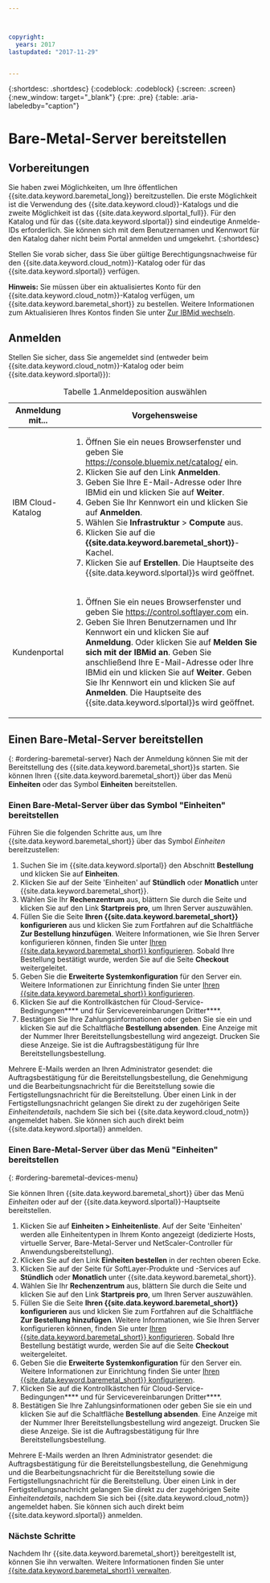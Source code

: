 ```yaml
---



copyright:
  years: 2017
lastupdated: "2017-11-29"


---
```


{:shortdesc: .shortdesc}
{:codeblock: .codeblock}
{:screen: .screen}
{:new_window: target="_blank"}
{:pre: .pre}
{:table: .aria-labeledby="caption"}

# Bare-Metal-Server bereitstellen

## Vorbereitungen
Sie haben zwei Möglichkeiten, um Ihre öffentlichen {{site.data.keyword.baremetal_long}} bereitzustellen. Die erste Möglichkeit ist die Verwendung des {{site.data.keyword.cloud}}-Katalogs und die zweite Möglichkeit ist das {{site.data.keyword.slportal_full}}. Für den Katalog und für das {{site.data.keyword.slportal}} sind eindeutige Anmelde-IDs erforderlich. Sie können sich mit dem Benutzernamen und Kennwort für den Katalog daher nicht beim Portal anmelden und umgekehrt.
{:shortdesc}

Stellen Sie vorab sicher, dass Sie über gültige Berechtigungsnachweise für den {{site.data.keyword.cloud_notm}}-Katalog oder für das {{site.data.keyword.slportal}} verfügen. 
  
**Hinweis:** Sie müssen über ein aktualisiertes Konto für den {{site.data.keyword.cloud_notm}}-Katalog verfügen, um {{site.data.keyword.baremetal_short}} zu bestellen. Weitere Informationen zum Aktualisieren Ihres Kontos finden Sie unter [Zur IBMid wechseln](https://console.ng.bluemix.net/docs/admin/softlayerlink.html).
  
## Anmelden 
Stellen Sie sicher, dass Sie angemeldet sind (entweder beim {{site.data.keyword.cloud_notm}}-Katalog oder beim {{site.data.keyword.slportal}}): 

  <table>
   <CAPTION>Tabelle 1.Anmeldeposition auswählen</CAPTION>
   <THEAD>
   <TR>
   <th>Anmeldung mit...</th>
   <th>Vorgehensweise</th>
   </TR>
   </THEAD>
   <TBODY>
   <tr>
   <td>IBM Cloud-Katalog</td>
   <td>
   <ol>
   <li>Öffnen Sie ein neues Browserfenster und geben Sie <a href="https://console.bluemix.net/catalog/">https://console.bluemix.net/catalog/</a> ein.</li>
   <li>Klicken Sie auf den Link <b>Anmelden</b>. </li>
   <li>Geben Sie Ihre E-Mail-Adresse oder Ihre IBMid ein und klicken Sie auf <b>Weiter</b>.</li>
   <li>Geben Sie Ihr Kennwort ein und klicken Sie auf <b>Anmelden</b>.</li>
   <li>Wählen Sie <b>Infrastruktur</b> > <b>Compute</b> aus.</li>
   <li>Klicken Sie auf die <b>{{site.data.keyword.baremetal_short}}</b>-Kachel.</li>
   <li>Klicken Sie auf <b>Erstellen</b>. Die Hauptseite des {{site.data.keyword.slportal}}s wird geöffnet.</li>
   </ol>
   </td>
   </tr>
   <tr>
   <td>Kundenportal</td>
   <td>
   <ol>
   <li>Öffnen Sie ein neues Browserfenster und geben Sie <a href="https://control.softlayer.com">https://control.softlayer.com</a> ein.</li>
   <li>Geben Sie Ihren Benutzernamen und Ihr Kennwort ein und klicken Sie auf <b>Anmeldung</b>. Oder klicken Sie auf <b>Melden Sie sich mit der IBMid an</b>. Geben Sie anschließend Ihre E-Mail-Adresse oder Ihre IBMid ein und klicken Sie auf <b>Weiter</b>. Geben Sie Ihr Kennwort ein und klicken Sie auf <b>Anmelden</b>. Die Hauptseite des {{site.data.keyword.slportal}}s wird geöffnet.</li>
   </ol>
   </td>
   </tr>
   </TBODY>
   </table>

## Einen Bare-Metal-Server bereitstellen
{: #ordering-baremetal-server}
Nach der Anmeldung können Sie mit der Bereitstellung des {{site.data.keyword.baremetal_short}}s starten. Sie können Ihren {{site.data.keyword.baremetal_short}} über das Menü **Einheiten** oder das Symbol **Einheiten** bereitstellen.

### Einen Bare-Metal-Server über das Symbol "Einheiten" bereitstellen
Führen Sie die folgenden Schritte aus, um Ihre {{site.data.keyword.baremetal_short}} über das Symbol *Einheiten* bereitzustellen:

1.  Suchen Sie im {{site.data.keyword.slportal}} den Abschnitt **Bestellung** und klicken Sie auf **Einheiten**.
2.  Klicken Sie auf der Seite 'Einheiten' auf **Stündlich** oder **Monatlich** unter {{site.data.keyword.baremetal_short}}.
3.  Wählen Sie Ihr **Rechenzentrum** aus, blättern Sie durch die Seite und klicken Sie auf den Link **Startpreis pro**, um Ihren Server auszuwählen. 
4.  Füllen Sie die Seite **Ihren {{site.data.keyword.baremetal_short}} konfigurieren** aus und klicken Sie zum Fortfahren auf die Schaltfläche **Zur Bestellung hinzufügen**. Weitere Informationen, wie Sie Ihren Server konfigurieren können, finden Sie unter [Ihren {{site.data.keyword.baremetal_short}} konfigurieren](.../bare-metal/configuring.md). Sobald Ihre Bestellung bestätigt wurde, werden Sie auf die Seite **Checkout** weitergeleitet.
5.  Geben Sie die **Erweiterte Systemkonfiguration** für den Server ein. Weitere Informationen zur Einrichtung finden Sie unter [Ihren {{site.data.keyword.baremetal_short}} konfigurieren](.../bare-metal/configuring.md).
6.  Klicken Sie auf die Kontrollkästchen für Cloud-Service-Bedingungen**** und für Servicevereinbarungen Dritter****.
7.  Bestätigen Sie Ihre Zahlungsinformationen oder geben Sie sie ein und klicken Sie auf die Schaltfläche **Bestellung absenden**. Eine Anzeige mit der Nummer Ihrer Bereitstellungsbestellung wird angezeigt. Drucken Sie diese Anzeige. Sie ist die Auftragsbestätigung für Ihre Bereitstellungsbestellung.

 Mehrere E-Mails werden an Ihren Administrator gesendet: die Auftragsbestätigung für die Bereitstellungsbestellung, die Genehmigung und die Bearbeitungsnachricht für die Bereitstellung sowie die Fertigstellungsnachricht für die Bereitstellung. Über einen Link in der Fertigstellungsnachricht gelangen Sie direkt zu der zugehörigen Seite *Einheitendetails*, nachdem Sie sich bei {{site.data.keyword.cloud_notm}} angemeldet haben. Sie können sich auch direkt beim {{site.data.keyword.slportal}} anmelden.

### Einen Bare-Metal-Server über das Menü "Einheiten" bereitstellen
{: #ordering-baremetal-devices-menu}

Sie können Ihren {{site.data.keyword.baremetal_short}} über das Menü *Einheiten* oder auf der {{site.data.keyword.slportal}}-Hauptseite bereitstellen. 

1. Klicken Sie auf **Einheiten > Einheitenliste**. Auf der Seite 'Einheiten' werden alle Einheitentypen in Ihrem Konto angezeigt (dedizierte Hosts, virtuelle Server, Bare-Metal-Server und NetScaler-Controller für Anwendungsbereitstellung).
2. Klicken Sie auf den Link **Einheiten bestellen** in der rechten oberen Ecke.
3. Klicken Sie auf der Seite für SoftLayer-Produkte und -Services auf **Stündlich** oder **Monatlich** unter {{site.data.keyword.baremetal_short}}.
4. Wählen Sie Ihr **Rechenzentrum** aus, blättern Sie durch die Seite und klicken Sie auf den Link **Startpreis pro**, um Ihren Server auszuwählen. 
5.  Füllen Sie die Seite **Ihren {{site.data.keyword.baremetal_short}} konfigurieren** aus und klicken Sie zum Fortfahren auf die Schaltfläche **Zur Bestellung hinzufügen**. Weitere Informationen, wie Sie Ihren Server konfigurieren können, finden Sie unter [Ihren {{site.data.keyword.baremetal_short}} konfigurieren](.../bare-metal/configuring.md). Sobald Ihre Bestellung bestätigt wurde, werden Sie auf die Seite **Checkout** weitergeleitet.
6.  Geben Sie die **Erweiterte Systemkonfiguration** für den Server ein. Weitere Informationen zur Einrichtung finden Sie unter [Ihren {{site.data.keyword.baremetal_short}} konfigurieren](.../bare-metal/configuring.md).
7. Klicken Sie auf die Kontrollkästchen für Cloud-Service-Bedingungen**** und für Servicevereinbarungen Dritter****.
8. Bestätigen Sie Ihre Zahlungsinformationen oder geben Sie sie ein und klicken Sie auf die Schaltfläche **Bestellung absenden**. Eine Anzeige mit der Nummer Ihrer Bereitstellungsbestellung wird angezeigt. Drucken Sie diese Anzeige. Sie ist die Auftragsbestätigung für Ihre Bereitstellungsbestellung.

Mehrere E-Mails werden an Ihren Administrator gesendet: die Auftragsbestätigung für die Bereitstellungsbestellung, die Genehmigung und die Bearbeitungsnachricht für die Bereitstellung sowie die Fertigstellungsnachricht für die Bereitstellung. Über einen Link in der Fertigstellungsnachricht gelangen Sie direkt zu der zugehörigen Seite *Einheitendetails*, nachdem Sie sich bei {{site.data.keyword.cloud_notm}} angemeldet haben. Sie können sich auch direkt beim {{site.data.keyword.slportal}} anmelden.

### Nächste Schritte
Nachdem Ihr {{site.data.keyword.baremetal_short}} bereitgestellt ist, können Sie ihn verwalten. Weitere Informationen finden Sie unter [{{site.data.keyword.baremetal_short}} verwalten](../bare-metal/managing.html).
